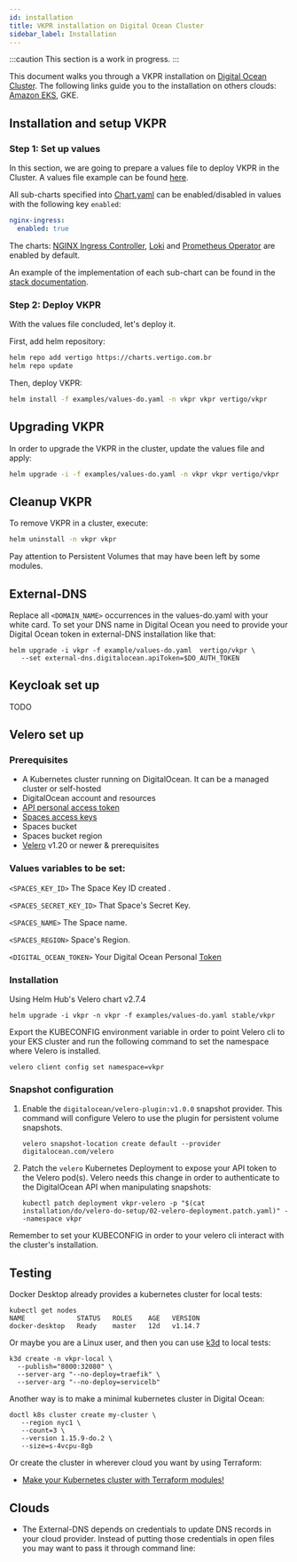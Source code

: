 ```yaml
---
id: installation
title: VKPR installation on Digital Ocean Cluster
sidebar_label: Installation
---
```


:::caution
This section is a work in progress.
:::

This document walks you through a VKPR installation on [Digital Ocean Cluster](https://www.digitalocean.com/products/kubernetes/). The following links guide you to the installation on others clouds: [Amazon EKS](/docs/guides/eks/installation), GKE.

## Installation and setup VKPR

### Step 1: Set up values

In this section, we are going to prepare a values file to deploy VKPR in the Cluster. A values file example can be found [here](https://github.com/vertigobr/vkpr/tree/master/examples/values-do.yaml).

All sub-charts specified into [Chart.yaml](https://github.com/vertigobr/vkpr/blob/master/charts/vkpr/Chart.yaml) can be enabled/disabled in values with the following key `enabled`:

```yaml
nginx-ingress:
  enabled: true
```

The charts: [NGINX Ingress Controller](/docs/stacks#nginx-ingress-controller), [Loki](/docs/stacks#loki) and [Prometheus Operator](/docs/stacks#prometheus-operator) are enabled by default.

An example of the implementation of each sub-chart can be found in the [stack documentation](/docs/stacks).

### Step 2: Deploy VKPR

With the values file concluded, let's deploy it.

First, add helm repository:
```sh
helm repo add vertigo https://charts.vertigo.com.br
helm repo update
```

Then, deploy VKPR:
```sh
helm install -f examples/values-do.yaml -n vkpr vkpr vertigo/vkpr
```

## Upgrading VKPR

In order to upgrade the VKPR in the cluster, update the values file and apply:
```sh
helm upgrade -i -f examples/values-do.yaml -n vkpr vkpr vertigo/vkpr
```

## Cleanup VKPR

To remove VKPR in a cluster, execute:
```sh
helm uninstall -n vkpr vkpr
```
Pay attention to Persistent Volumes that may have been left by some modules.

## External-DNS

Replace all `<DOMAIN_NAME>` occurrences in the values-do.yaml with your white card.
To set your DNS name in Digital Ocean you need to provide your Digital Ocean token in external-DNS installation like that:

```
helm upgrade -i vkpr -f example/values-do.yaml  vertigo/vkpr \
   --set external-dns.digitalocean.apiToken=$DO_AUTH_TOKEN
```
## Keycloak set up

TODO

## Velero set up

### Prerequisites
* A Kubernetes cluster running on DigitalOcean. It can be a managed cluster or self-hosted
* DigitalOcean account and resources
* [API personal access token](https://www.digitalocean.com/docs/api/create-personal-access-token/)
* [Spaces access keys](https://www.digitalocean.com/docs/spaces/how-to/administrative-access/)
* Spaces bucket
* Spaces bucket region
* [Velero](https://velero.io/docs/v1.2.0/basic-install/) v1.20 or newer & prerequisites

### Values variables to be set:

`<SPACES_KEY_ID>`  The Space Key ID created .

`<SPACES_SECRET_KEY_ID>` That Space's Secret Key.

`<SPACES_NAME>` The Space name.

`<SPACES_REGION>` Space's Region.

`<DIGITAL_OCEAN_TOKEN>` Your Digital Ocean Personal [Token](https://www.digitalocean.com/docs/apis-clis/api/create-personal-access-token/)

### Installation
Using Helm Hub's Velero chart v2.7.4

```
helm upgrade -i vkpr -n vkpr -f examples/values-do.yaml stable/vkpr  
```
Export the KUBECONFIG environment variable in order to point Velero cli to your EKS cluster and run the following command to set the namespace where Velero is installed. 

    
    velero client config set namespace=vkpr

### Snapshot configuration

1. Enable the `digitalocean/velero-plugin:v1.0.0` snapshot provider. This command will configure Velero to use the plugin for persistent volume snapshots.

    ```
    velero snapshot-location create default --provider digitalocean.com/velero
    ```

2. Patch the `velero` Kubernetes Deployment to expose your API token to the Velero pod(s). Velero needs this change in order to authenticate to the DigitalOcean API when manipulating snapshots:

    ```
    kubectl patch deployment vkpr-velero -p "$(cat installation/do/velero-do-setup/02-velero-deployment.patch.yaml)" --namespace vkpr

Remember to set your KUBECONFIG in order to your velero cli interact with the cluster's installation.

## Testing

Docker Desktop already provides a kubernetes cluster for local tests:

```shell script
kubectl get nodes
NAME             STATUS   ROLES    AGE   VERSION
docker-desktop   Ready    master   12d   v1.14.7
```
Or maybe you are a Linux user, and then you can use [k3d](https://github.com/rancher/k3d) to local tests:

```shell script
k3d create -n vkpr-local \
  --publish="8000:32080" \
  --server-arg "--no-deploy=traefik" \
  --server-arg "--no-deploy=servicelb"
```
Another way is to make a minimal kubernetes cluster in Digital Ocean:

```shell script
doctl k8s cluster create my-cluster \
   --region nyc1 \
   --count=3 \
   --version 1.15.9-do.2 \
   --size=s-4vcpu-8gb
```

Or create the cluster in wherever cloud you want by using Terraform:

- [Make your Kubernetes cluster with Terraform modules!](https://gitlab.com/vertigobr/devops/terraform-modules)

## Clouds
- The External-DNS depends on credentials to update DNS records in your cloud provider. Instead of putting those credentials in open files you may want to pass it through command line:
